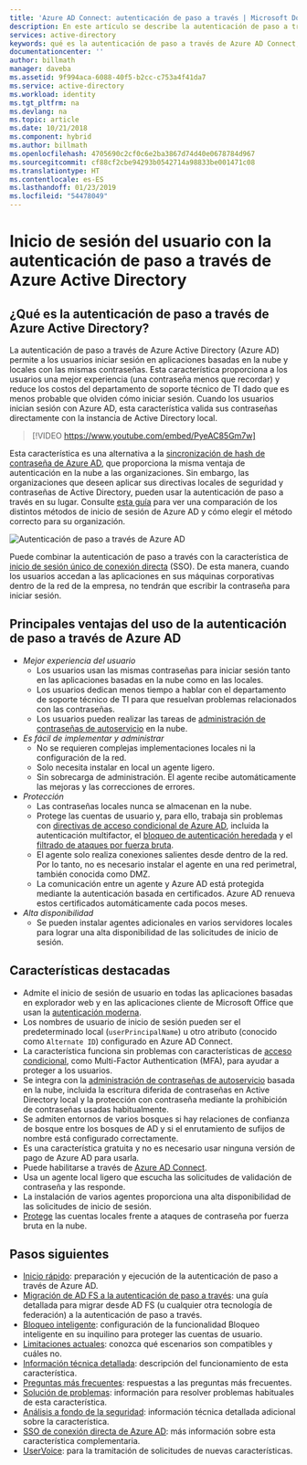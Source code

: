 ```yaml
---
title: 'Azure AD Connect: autenticación de paso a través | Microsoft Docs'
description: En este artículo se describe la autenticación de paso a través de Azure Active Directory (Azure AD) y cómo permite inicios de sesión de Azure AD mediante la validación de las contraseñas de los usuarios en una instancia local de Active Directory.
services: active-directory
keywords: qué es la autenticación de paso a través de Azure AD Connect, instalar Active Directory, componentes necesarios para Azure AD, SSO, inicio de sesión único
documentationcenter: ''
author: billmath
manager: daveba
ms.assetid: 9f994aca-6088-40f5-b2cc-c753a4f41da7
ms.service: active-directory
ms.workload: identity
ms.tgt_pltfrm: na
ms.devlang: na
ms.topic: article
ms.date: 10/21/2018
ms.component: hybrid
ms.author: billmath
ms.openlocfilehash: 4705690c2cf0c6e2ba3867d74d40e0678784d967
ms.sourcegitcommit: cf88cf2cbe94293b0542714a98833be001471c08
ms.translationtype: HT
ms.contentlocale: es-ES
ms.lasthandoff: 01/23/2019
ms.locfileid: "54478049"
---
```

# <a name="user-sign-in-with-azure-active-directory-pass-through-authentication"></a>Inicio de sesión del usuario con la autenticación de paso a través de Azure Active Directory

## <a name="what-is-azure-active-directory-pass-through-authentication"></a>¿Qué es la autenticación de paso a través de Azure Active Directory?

La autenticación de paso a través de Azure Active Directory (Azure AD) permite a los usuarios iniciar sesión en aplicaciones basadas en la nube y locales con las mismas contraseñas. Esta característica proporciona a los usuarios una mejor experiencia (una contraseña menos que recordar) y reduce los costos del departamento de soporte técnico de TI dado que es menos probable que olviden cómo iniciar sesión. Cuando los usuarios inician sesión con Azure AD, esta característica valida sus contraseñas directamente con la instancia de Active Directory local.

>[!VIDEO https://www.youtube.com/embed/PyeAC85Gm7w]

Esta característica es una alternativa a la [sincronización de hash de contraseña de Azure AD](how-to-connect-password-hash-synchronization.md), que proporciona la misma ventaja de autenticación en la nube a las organizaciones. Sin embargo, las organizaciones que deseen aplicar sus directivas locales de seguridad y contraseñas de Active Directory, pueden usar la autenticación de paso a través en su lugar. Consulte [esta guía](https://docs.microsoft.com/azure/security/azure-ad-choose-authn) para ver una comparación de los distintos métodos de inicio de sesión de Azure AD y cómo elegir el método correcto para su organización.

![Autenticación de paso a través de Azure AD](./media/how-to-connect-pta/pta1.png)

Puede combinar la autenticación de paso a través con la característica de [inicio de sesión único de conexión directa](how-to-connect-sso.md) (SSO). De esta manera, cuando los usuarios accedan a las aplicaciones en sus máquinas corporativas dentro de la red de la empresa, no tendrán que escribir la contraseña para iniciar sesión.

## <a name="key-benefits-of-using-azure-ad-pass-through-authentication"></a>Principales ventajas del uso de la autenticación de paso a través de Azure AD

- *Mejor experiencia del usuario*
  - Los usuarios usan las mismas contraseñas para iniciar sesión tanto en las aplicaciones basadas en la nube como en las locales.
  - Los usuarios dedican menos tiempo a hablar con el departamento de soporte técnico de TI para que resuelvan problemas relacionados con las contraseñas.
  - Los usuarios pueden realizar las tareas de [administración de contraseñas de autoservicio](../authentication/active-directory-passwords-overview.md) en la nube.
- *Es fácil de implementar y administrar*
  - No se requieren complejas implementaciones locales ni la configuración de la red.
  - Solo necesita instalar en local un agente ligero.
  - Sin sobrecarga de administración. El agente recibe automáticamente las mejoras y las correcciones de errores.
- *Protección*
  - Las contraseñas locales nunca se almacenan en la nube.
  - Protege las cuentas de usuario y, para ello, trabaja sin problemas con [directivas de acceso condicional de Azure AD](../active-directory-conditional-access-azure-portal.md), incluida la autenticación multifactor, el [bloqueo de autenticación heredada](../authentication/howto-password-smart-lockout.md) y el [filtrado de ataques por fuerza bruta](../conditional-access/conditions.md).
  - El agente solo realiza conexiones salientes desde dentro de la red. Por lo tanto, no es necesario instalar el agente en una red perimetral, también conocida como DMZ.
  - La comunicación entre un agente y Azure AD está protegida mediante la autenticación basada en certificados. Azure AD renueva estos certificados automáticamente cada pocos meses.
- *Alta disponibilidad*
  - Se pueden instalar agentes adicionales en varios servidores locales para lograr una alta disponibilidad de las solicitudes de inicio de sesión.

## <a name="feature-highlights"></a>Características destacadas

- Admite el inicio de sesión de usuario en todas las aplicaciones basadas en explorador web y en las aplicaciones cliente de Microsoft Office que usan la [autenticación moderna](https://aka.ms/modernauthga).
- Los nombres de usuario de inicio de sesión pueden ser el predeterminado local (`userPrincipalName`) u otro atributo (conocido como `Alternate ID`) configurado en Azure AD Connect.
- La característica funciona sin problemas con características de [acceso condicional](../active-directory-conditional-access-azure-portal.md), como Multi-Factor Authentication (MFA), para ayudar a proteger a los usuarios.
- Se integra con la [administración de contraseñas de autoservicio](../authentication/active-directory-passwords-overview.md) basada en la nube, incluida la escritura diferida de contraseñas en Active Directory local y la protección con contraseña mediante la prohibición de contraseñas usadas habitualmente.
- Se admiten entornos de varios bosques si hay relaciones de confianza de bosque entre los bosques de AD y si el enrutamiento de sufijos de nombre está configurado correctamente.
- Es una característica gratuita y no es necesario usar ninguna versión de pago de Azure AD para usarla.
- Puede habilitarse a través de [Azure AD Connect](whatis-hybrid-identity.md).
- Usa un agente local ligero que escucha las solicitudes de validación de contraseña y las responde.
- La instalación de varios agentes proporciona una alta disponibilidad de las solicitudes de inicio de sesión.
- [Protege](../authentication/howto-password-smart-lockout.md) las cuentas locales frente a ataques de contraseña por fuerza bruta en la nube.

## <a name="next-steps"></a>Pasos siguientes

- [Inicio rápido](how-to-connect-pta-quick-start.md): preparación y ejecución de la autenticación de paso a través de Azure AD.
- [Migración de AD FS a la autenticación de paso a través](https://github.com/Identity-Deployment-Guides/Identity-Deployment-Guides/blob/master/Authentication/Migrating%20from%20Federated%20Authentication%20to%20Pass-through%20Authentication.docx?raw=true): una guía detallada para migrar desde AD FS (u cualquier otra tecnología de federación) a la autenticación de paso a través.
- [Bloqueo inteligente](../authentication/howto-password-smart-lockout.md): configuración de la funcionalidad Bloqueo inteligente en su inquilino para proteger las cuentas de usuario.
- [Limitaciones actuales](how-to-connect-pta-current-limitations.md): conozca qué escenarios son compatibles y cuáles no.
- [Información técnica detallada](how-to-connect-pta-how-it-works.md): descripción del funcionamiento de esta característica.
- [Preguntas más frecuentes](how-to-connect-pta-faq.md): respuestas a las preguntas más frecuentes.
- [Solución de problemas](tshoot-connect-pass-through-authentication.md): información para resolver problemas habituales de esta característica.
- [Análisis a fondo de la seguridad](how-to-connect-pta-security-deep-dive.md): información técnica detallada adicional sobre la característica.
- [SSO de conexión directa de Azure AD](how-to-connect-sso.md): más información sobre esta característica complementaria.
- [UserVoice](https://feedback.azure.com/forums/169401-azure-active-directory/category/160611-directory-synchronization-aad-connect): para la tramitación de solicitudes de nuevas características.
